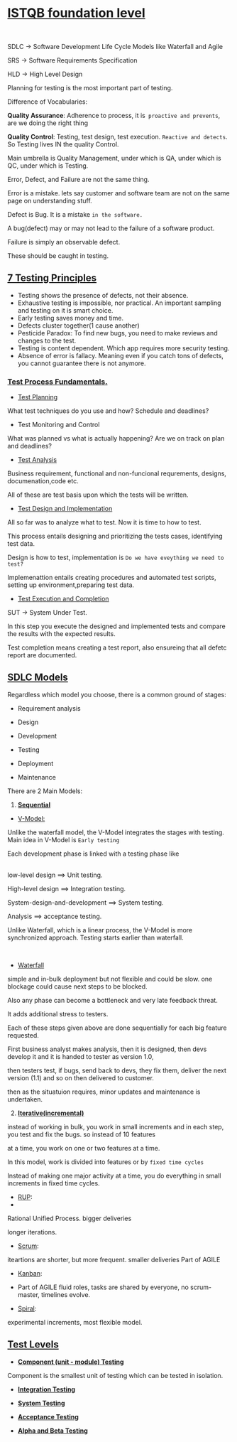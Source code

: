 # <u>**ISTQB foundation level**</u>



<br/>


SDLC -> Software Development Life Cycle Models like Waterfall and Agile

SRS -> Software Requirements Specification

HLD -> High Level Design

Planning for testing is the most important part of testing.

Difference of Vocabularies:

**Quality Assurance**: Adherence to process, it is` proactive and prevents`, are we doing the right thing

**Quality Control**: Testing, test design, test execution. `Reactive and detects`. So Testing lives IN the quality Control.

Main umbrella is Quality Management, under which is QA, under which is QC, under which is Testing.


Error, Defect, and Failure are not the same thing.

Error is a mistake. lets say customer and software team are not on the same page on understanding stuff.

Defect is Bug. It is a mistake `in the software.`

A bug(defect) may or may not lead to the failure of a software product.

Failure is simply an observable defect.

These should be caught in testing.


## <u>**7 Testing Principles**</u>

- Testing shows the presence of defects, not their absence.
- Exhaustive testing is impossible, nor practical. An important sampling and testing on it is smart choice.
- Early testing saves money and time.
- Defects cluster together(1 cause another)
- Pesticide Paradox: To find new bugs, you need to make reviews and changes to the test.
- Testing is content dependent. Which app requires more security testing.
- Absence of error is fallacy. Meaning even if you catch tons of defects, you cannot guarantee there is not anymore.


### <u>**Test Process Fundamentals.**</u>


- <u>Test Planning</u>

What test techniques do you use and how? Schedule and deadlines? 

- Test Monitoring and Control

What was planned vs what is actually happening? Are we on track on plan and deadlines?


- <u>Test Analysis</u>

Business requirement, functional and non-funcional requrements, designs, documenation,code  etc.

All of these are test basis upon which the tests will be written.


- <u>Test Design and Implementation</u>

All so far was to analyze what to test. Now it is time to how to test.

This process entails designing and prioritizing the tests cases, identifying test data.

Design is how to test, implementation is `Do we have eveything we need to test?`

Implemenattion entails creating procedures and automated test scripts, setting up environment,preparing test data.


- <u>Test Execution and Completion</u>

SUT -> System Under Test.

In this step you execute the designed and implemented tests and compare the results with the expected results.


Test completion means creating a test report, also ensureing that all defetc report are documented.



## <u>**SDLC Models**</u>

Regardless which model you choose, there is a common ground of stages:

- Requirement analysis

- Design

- Development

- Testing

- Deployment

- Maintenance



There are 2 Main Models:

1) <u>**Sequential**</u>

- <u>V-Model:</u>

Unlike the waterfall model, the V-Model integrates the stages with testing. Main idea in V-Model is `Early testing`

Each development phase is linked with a testing phase like 

<br>
low-level design ==> Unit testing.

High-level design ==> Integration testing.

System-design-and-development ==> System testing.

Analysis ==> acceptance testing.

Unlike Waterfall, which is a linear process, the V-Model is more synchronized approach. Testing starts earlier than waterfall.

<br>

- <u>Waterfall</u>


simple and in-bulk deployment but not flexible and could be slow. one blockage could cause next steps to be blocked.

Also any phase can become a bottleneck and very late feedback threat.

It adds additional stress to testers.

Each of these steps given above are done sequentially for each big feature requested.

First business analyst makes analysis, then it is designed, then devs develop it and it is handed to tester as version 1.0,

then testers test, if bugs, send back to devs, they fix them, deliver the next version (1.1) and so on then delivered to customer.

then as the situatuion requires, minor updates and maintenance is undertaken.

2) <u>**Iterative(incremental)**</u>

instead of working in bulk, you work in small increments and in each step, you test and fix the bugs. so instead of 10 features 

at a time, you work on one or two features at a time.

In this model, work is divided into features or by `fixed time cycles`

Instead of making one major activity at a time, you do everything in small increments in fixed time cycles.

- <u>RUP</u>:
- 
Rational Unified Process. bigger deliveries

longer iterations.

- <u>Scrum</u>:

iteartions are shorter, but more frequent. smaller deliveries
Part of AGILE

- <u>Kanban</u>:

- Part of AGILE
fluid roles, tasks are shared by everyone, no scrum-master, timelines evolve.


- <u>Spiral</u>:

experimental increments, most flexible model.


## <u>**Test Levels**</u>

- <u>**Component (unit - module) Testing**</u>

Component is the smallest unit of testing which can be tested in isolation. 




- <u>**Integration Testing**</u>




- <u>**System Testing**</u>



- <u>**Acceptance Testing**</u>




- <u>**Alpha and Beta Testing**</u>











